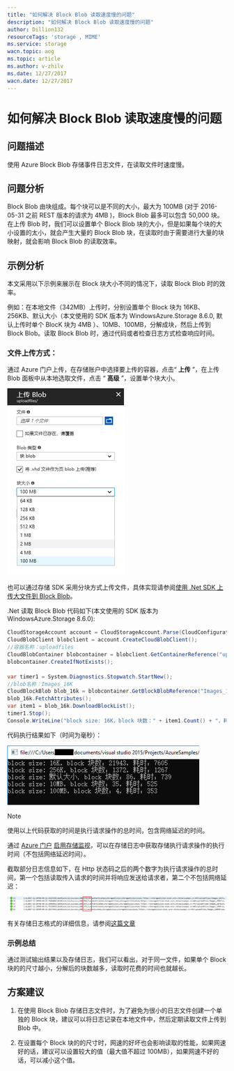 ```yaml
---
title: "如何解决 Block Blob 读取速度慢的问题"
description: "如何解决 Block Blob 读取速度慢的问题"
author: Dillion132
resourceTags: 'storage , MIME'
ms.service: storage
wacn.topic: aog
ms.topic: article
ms.author: v-zhilv
ms.date: 12/27/2017
wacn.date: 12/27/2017
---
```


# 如何解决 Block Blob 读取速度慢的问题

## 问题描述

使用 Azure Block Blob 存储事件日志文件，在读取文件时速度慢。

## 问题分析

Block Blob 由块组成。每个块可以是不同的大小，最大为 100MB (对于 2016-05-31 之前 REST 版本的请求为 4MB )，Block Blob 最多可以包含 50,000 块。在上传 Blob 时，我们可以设置单个 Block Blob 块的大小，但是如果每个块的大小设置的太小，就会产生大量的 Block Blob 块，在读取时由于需要进行大量的块映射，就会影响 Block Blob 的读取效率。

## 示例分析

本文采用以下示例来展示在 Block 块大小不同的情况下，读取 Block Blob 时的效率。

例如：在本地文件（342MB）上传时，分别设置单个 Block 块为 16KB、256KB、默认大小（本文使用的 SDK 版本为 WindowsAzure.Storage 8.6.0, 默认上传时单个 BlocK 块为 4MB ）、10MB、100MB，分解成块，然后上传到 Block Blob。读取 Block Blob 时，通过代码或者检查日志方式检查响应时间。

### 文件上传方式：

通过 Azure 门户上传，在存储账户中选择要上传的容器，点击“ **上传** ”，在上传 Blob 面板中从本地选取文件，点击 “ **高级** ”，设置单个块大小。

![upload](./media/aog-storage-how-to-improve-block-blob-performance/upload.PNG)

也可以通过存储 SDK 采用分块方式上传文件，具体实现请参阅[使用 .Net SDK 上传大文件到 Block Blob](https://docs.azure.cn/articles/azure-operations-guide/storage/aog-storage-blob-howto-upload-big-file-to-storage)。

.Net 读取 Block Blob 代码如下(本文使用的 SDK 版本为 WindowsAzure.Storage 8.6.0):

```C#
CloudStorageAccount account = CloudStorageAccount.Parse(CloudConfigurationManager.GetSetting("StorageConnectionString"));
CloudBlobClient blobclient = account.CreateCloudBlobClient();
//容器名称：uploadfiles
CloudBlobContainer blobcontainer = blobclient.GetContainerReference("uploadfiles");
blobcontainer.CreateIfNotExists();

var timer1 = System.Diagnostics.Stopwatch.StartNew();
//blob名称：Images_16K
CloudBlockBlob blob_16k = blobcontainer.GetBlockBlobReference("Images_16K");
blob_16k.FetchAttributes();
var item1 = blob_16k.DownloadBlockList();
timer1.Stop();
Console.WriteLine("block size: 16K，block 块数：" + item1.Count() + "，耗时：" + timer1.ElapsedMilliseconds);
```

代码执行结果如下（时间为毫秒）：

![consoleresult](./media/aog-storage-how-to-improve-block-blob-performance/consoleresult.PNG)

> [!Note]
> 使用以上代码获取的时间是执行请求操作的总时间，包含网络延迟的时间。

通过 [Azure 门户](https://portal.azure.cn/) [启用存储监视](https://docs.azure.cn/storage/common/storage-monitor-storage-account)，可以在存储日志中获取存储执行请求操作的执行时间（不包括网络延迟时间）。

截取部分日志信息如下，在 Http 状态码之后的两个数字为执行请求操作的总时间，第一个包括读取传入请求的时间并将响应发送给请求者，第二个不包括网络延迟：

![log](./media/aog-storage-how-to-improve-block-blob-performance/log.PNG)

有关存储日志格式的详细信息，请参阅[这篇文章](https://docs.microsoft.com/rest/api/storageservices/SStorage-Analytics-Log-Format?redirectedfrom=MSDN)

### 示例总结

通过测试输出结果以及存储日志，我们可以看出，对于同一文件，如果单个 Block 块的的尺寸越小，分解后的块数越多，读取时花费的时间也就越长。

## 方案建议

1. 在使用 Block Blob 存储日志文件时，为了避免为很小的日志文件创建一个单独的 Block 块，建议可以将日志记录在本地文件中，然后定期读取文件上传到 Blob 中。

2. 在设置每个 Block 块的的尺寸时，网速的好坏也会影响读取的性能，如果网速好的话，建议可以设置较大的值（最大值不超过 100MB），如果网速不好的话，可以减小这个值。